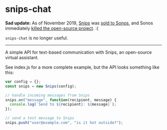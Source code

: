 # snips-chat

**Sad update:** As of November 2019, [Snips][1] was [sold to Sonos][2], and
Sonos immediately [killed the open-source project][3]. :(

`snips-chat` is no longer useful.

[1]: https://snips.ai
[2]: https://investors.sonos.com/news-and-events/investor-news/latest-news/2019/Sonos-Announces-Acquisition-of-Snips/default.aspx
[3]: https://console.snips.ai/

* * *

A simple API for text-based communication with Snips, an open-source virtual
assistant.

See index.js for a more complete example, but the API looks something like this:

```javascript
var config = {};
const snips = new Snips(config);

// handle incoming messages from Snips
snips.on("message", function(recipient, message) {
  console.log(`Send to ${recipient}: ${message}`);
});

// send a test message to Snips
snips.push("user@example.com", "is it hot outside?");
```
